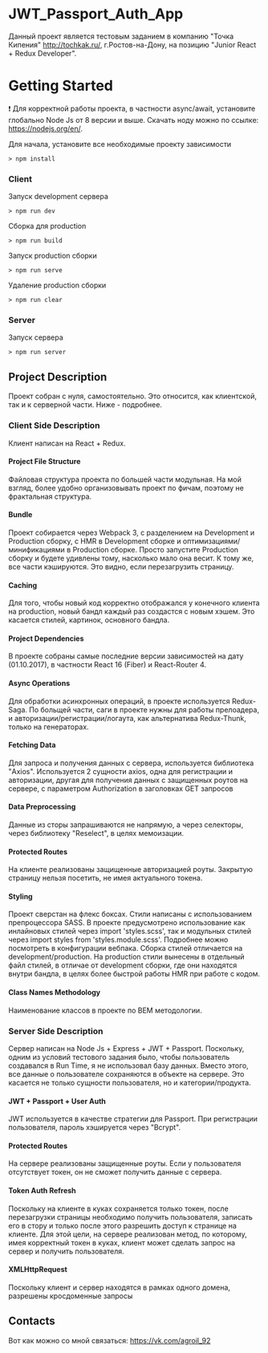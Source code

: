 # JWT_Passport_Auth_App

Данный проект является тестовым заданием в компанию "Точка Кипения" http://tochkak.ru/, г.Ростов-на-Дону, на позицию "Junior React + Redux Developer".

# Getting Started

:exclamation: Для корректной работы проекта, в частности async/await, установите глобально Node Js от 8 версии и выше.
Скачать ноду можно по ссылке: https://nodejs.org/en/.

Для начала, установите все необходимые проекту зависимости
```
> npm install
```

### Client
Запуск development сервера
```
> npm run dev
```

Сборка для production
```
> npm run build
```

Запуск production сборки
```
> npm run serve
```

Удаление production сборки
```
> npm run clear
```

### Server
Запуск сервера
```
> npm run server
```

## Project Description
Проект собран с нуля, самостоятельно. Это относится, как клиентской, так и к серверной части. Ниже - подробнее.

### Client Side Description
Клиент написан на React + Redux.

#### Project File Structure
Файловая структура проекта по большей части модульная. На мой взгляд, более удобно организовывать проект по фичам, поэтому не фрактальная структура.

#### Bundle
Проект собирается через Webpack 3, с разделением на Development и Production сборку, с HMR в Development сборке и оптимизациями/минификациями в Production сборке. Просто запустите Production сборку и будете удивлены тому, насколько мало она весит. К тому же, все части кэшируются. Это видно, если перезагрузить страницу.

#### Caching
Для того, чтобы новый код корректно отображался у конечного клиента на production, новый бандл каждый раз создастся с новым хэшем. Это касается стилей, картинок, основного бандла.

#### Project Dependencies
В проекте собраны самые последние версии зависимостей на дату (01.10.2017), в частности React 16 (Fiber) и React-Router 4.

#### Async Operations
Для обработки асинхронных операций, в проекте используется Redux-Saga. По больщей части, саги в проекте нужны для работы прелоадера, и авторизации/регистрации/логаута, как альтернатива Redux-Thunk, только на генераторах.

#### Fetching Data
Для запроса и получения данных с сервера, используется библиотека "Axios". Используется 2 сущности axios, одна для регистрации и авторизации, другая для получения данных с защищенных роутов на сервере, с параметром Authorization в заголовках GET запросов

#### Data Preprocessing
Данные из сторы запрашиваются не напрямую, а через селекторы, через библиотеку "Reselect", в целях мемоизации.

#### Protected Routes
На клиенте реализованы защищенные авторизацией роуты. Закрытую страницу нельзя посетить, не имея актуального токена.

#### Styling
Проект сверстан на флекс боксах. Стили написаны с использованием препроцессора SASS. В проекте предусмотрено использование как инлайновых стилей через import 'styles.scss', так и модульных стилей через import styles from 'styles.module.scss'. Подробнее можно посмотреть в конфигурации вебпака. Сборка стилей отличается на development/production. На production стили вынесены в отдельный файл стилей, в отличае от development сборки, где они находятся внутри бандла, в целях более быстрой работы HMR при работе с кодом.

#### Class Names Methodology
Наименование классов в проекте по BEM методологии.


### Server Side Description
Сервер написан на Node Js + Express + JWT + Passport. Поскольку, одним из условий тестового задания было, чтобы пользователь создавался в Run Time, я не использовал базу данных. Вместо этого, все данные о пользователе сохраняются в объекте на сервере. Это касается не только сущности пользователя, но и категории/продукта.

#### JWT + Passport + User Auth
JWT используется в качестве стратегии для Passport. При регистрации пользователя, пароль хэшируется через "Bcrypt".

#### Protected Routes
На сервере реализованы защищенные роуты. Если у пользователя отсутствует токен, он не сможет получить данные с сервера.

#### Token Auth Refresh
Поскольку на клиенте в куках сохраняется только токен, после перезагрузки страницы необходимо получить пользователя, записать его в стору и только после этого разрешить доступ к странице на клиенте. Для этой цели, на сервере реализован метод, по которому, имея корректный токен в куках, клиент может сделать запрос на сервер и получить пользователя.

#### XMLHttpRequest
Поскольку клиент и сервер находятся в рамках одного домена, разрешены кросдоменные запросы

## Contacts
Вот как можно со мной связаться:
https://vk.com/agroil_92
